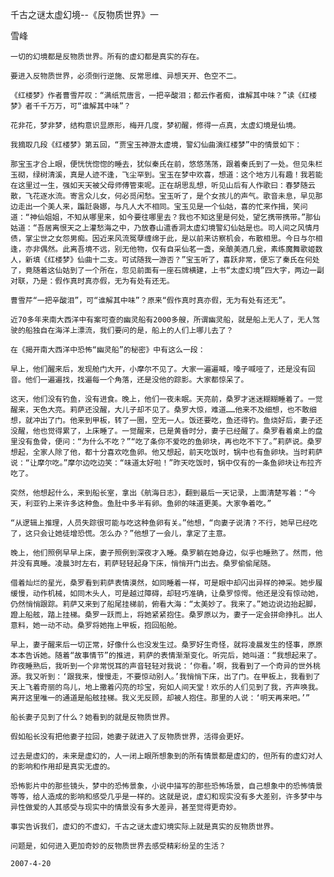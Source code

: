 千古之谜太虚幻境--《反物质世界》一

雪峰


    一切的幻境都是反物质世界。所有的虚幻都是真实的存在。

    要进入反物质世界，必须倒行逆施、反常思维、异想天开、色空不二。

    《红楼梦》作者曹雪芹叹：“满纸荒唐言，一把辛酸泪；都云作者痴，谁解其中味？”读《红楼梦》者千千万万，可“谁解其中味”？

    花非花，梦非梦，结构意识显原形，梅开几度，梦初醒，修得一点真，太虚幻境是仙境。

    我摘取几段《红楼梦》第五回，“贾宝玉神游太虚境，警幻仙曲演红楼梦”中的情景如下：

    那宝玉才合上眼，便恍恍惚惚的睡去，犹似秦氏在前，悠悠荡荡，跟着秦氏到了一处。但见朱栏玉砌，绿树清溪，真是人迹不逢，飞尘罕到。宝玉在梦中欢喜，想道：这个地方儿有趣！我若能在这里过一生，强如天天被父母师傅管束呢。正在胡思乱想，听见山后有人作歌曰：春梦随云散，飞花逐水流。寄言众儿女，何必觅闲愁。宝玉听了，是个女孩儿的声气。歌音未息，早见那边走出一个美人来，蹁跹袅娜，与凡人大不相同。宝玉见是一个仙姑，喜的忙来作揖，笑问道：“神仙姐姐，不知从哪里来，如今要往哪里去？我也不知这里是何处，望乞携带携带。”那仙姑道：“吾居离恨天之上灌愁海之中，乃放春山遣香洞太虚幻境警幻仙姑是也。司人间之风情月债，掌尘世之女怨男痴。因近来风流冤孽缠绵于此，是以前来访察机会，布散相思。今日与尔相逢，亦非偶然。此离吾境不远，别无他物，仅有自采仙茗一盏，亲酿美酒几瓮，素练魔舞歌姬数人，新填《红楼梦》仙曲十二支。可试随我一游否？”宝玉听了，喜跃非常，便忘了秦氏在何处了，竟随着这仙姑到了一个所在，忽见前面有一座石牌横建，上书“太虚幻境”四大字，两边一副对联，乃是：假作真时真亦假，无为有处有还无。

    曹雪芹“一把辛酸泪”，可“谁解其中味”？原来“假作真时真亦假，无为有处有还无”。

    近70多年来南大西洋中有案可查的幽灵船有2000多艘，所谓幽灵船，就是船上无人了，无人驾驶的船独自在海洋上漂流，我们要问的是，船上的人们上哪儿去了？

    在《揭开南大西洋中恐怖“幽灵船”的秘密》中有这么一段：

    早上，他们醒来后，发现舱门大开，小摩尔不见了。大家一遍遍喊，嗓子喊哑了，还是没有回音。他们一遍遍找，找遍每一个角落，还是没他的踪影。大家都惊呆了。

    这天，他们没有钓鱼，没有进食。晚上，他们一夜未眠。天亮前，桑罗才迷迷糊糊睡着了。一觉醒来，天色大亮。莉萨还没醒，大儿子却不见了。桑罗大惊，难道……他来不及细想，也不敢细想，就冲出了门。他来到甲板，转了一圈，空无一人。饭还要吃，鱼还得钓。鱼烧好后，妻子还没醒，他也觉得累了，上床睡了。一觉醒来，已是黄昏时分，妻子已经醒了。桑罗看着桌上的盘里没有鱼骨，便问：“为什么不吃？”“吃了条你不爱吃的鱼卵块，再也吃不下了。”莉萨说。桑罗想起，全家人除了他，都十分喜欢吃鱼卵。他又想起，前天吃饭时，锅中也有鱼卵块。当时莉萨说：“让摩尔吃。”摩尔边吃边笑：“味道太好啦！”昨天吃饭时，锅中仅有的一条鱼卵块让布拉齐吃了。

    突然，他想起什么，来到船长室，拿出《航海日志》，翻到最后一天记录，上面清楚写着：“今天，利亚钓上来许多这种鱼。鱼肚中多半有卵。鱼卵的味道更美。大家争着吃。”

    “从逻辑上推理，人员失踪很可能与吃这种鱼卵有关。”他想，“向妻子说清？不行，她早已经吃了，这只会让她徒增恐慌。怎么办？”他想了一会儿，拿定了主意。

    晚上，他们照例早早上床，妻子照例到深夜才入睡。桑罗躺在她身边，似乎也睡熟了。然而，他并没有真睡。凌晨3时左右，莉萨轻轻起身下床，悄悄开门出去。桑罗偷偷尾随。

    借着灿烂的星光，桑罗看到莉萨表情漠然，如同睡着一样，可是眼中却闪出异样的神采。她步履缓慢，动作机械，如同木头人，可是越过障碍，却轻巧准确，让桑罗惊愕。他还是没有惊动她，仍然悄悄跟踪。莉萨又来到了船尾挂梯前，俯看大海：“太美妙了。我来了。”她边说边抬起脚，蹬上船舷，踏上挂梯。桑罗一跃而上，将她紧紧抱住。桑罗原以为，妻子一定会拼命挣扎。出人意料，她一动不动。桑罗将她拖上甲板，抱回船舱。

    早上，妻子醒来后一切正常，好像什么也没发生过。桑罗好生奇怪，就将凌晨发生的怪事，原原本本告诉她。随着“故事情节”的推进，莉萨的表情渐渐变化。听完后，她叫道：“我想起来了。昨夜睡熟后，我听到一个非常悦耳的声音轻轻对我说：‘你看。’啊，我看到了一个奇异的世外桃源。我又听到：‘跟我来，慢慢走，不要惊动别人。’我悄悄下床，出了门。在甲板上，我看到了天上飞着奇丽的鸟儿，地上撒着闪亮的珍宝，宛如人间天堂！欢乐的人们见到了我，齐声唤我。离开这里唯一的通道是船舷挂梯。我义无反顾，却被人抱住。那里的人说：‘明天再来吧。’”

    船长妻子见到了什么？她看到的就是反物质世界。

    假如船长没有把他妻子拉回，她妻子就进入了反物质世界，活得会更好。

    过去是虚幻的，未来是虚幻的，人一闭上眼所想象到的所有情景都是虚幻的，但所有的虚幻对人的影响和作用却是真实无虚的。

    恐怖影片中的那些镜头，梦中的恐怖景象，小说中描写的那些恐怖场景，自己想象中的恐怖情景等等，给人造成的影响和感受几乎是一样的。这就是说，虚幻和现实没有多大差别，许多梦中与异性做爱的人其感受与现实中的情景没有多大差异，甚至觉得更奇妙。

    事实告诉我们，虚幻的不虚幻，千古之谜太虚幻境实际上就是真实的反物质世界。

    问题是，如何进入更加奇妙的反物质世界去感受精彩纷呈的生活？

    2007-4-20



